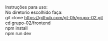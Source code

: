 Instruções para uso: <br>
No diretorio escolhido faça: <br>
git clone https://github.com/gt-05/grupo-02.git <br>
cd grupo-02/frontend <br>
npm install <br>
npm run dev <br>
